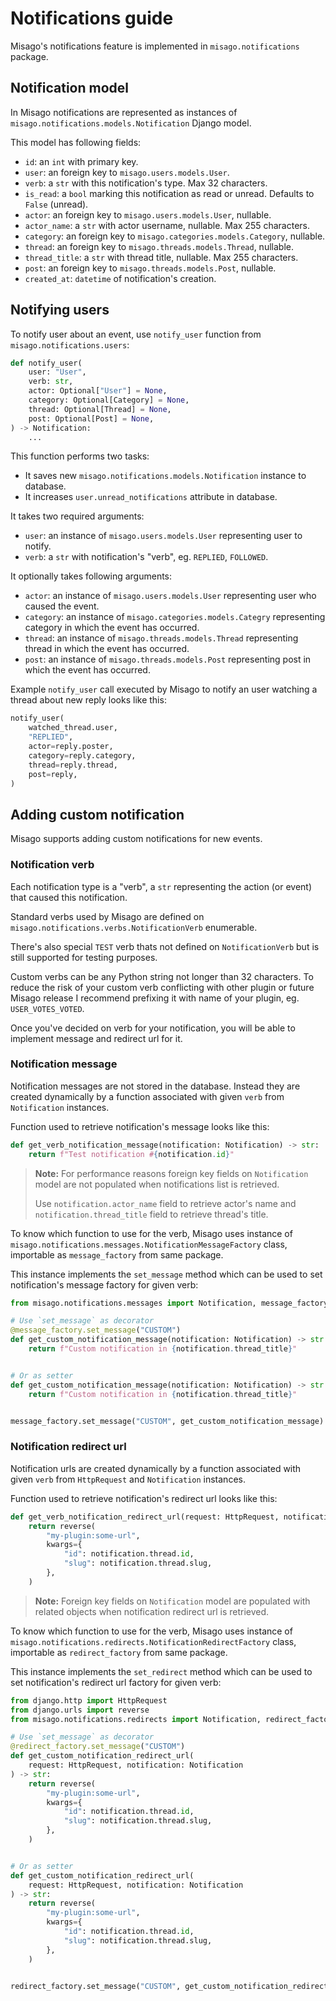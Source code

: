 # Notifications guide

Misago's notifications feature is implemented in `misago.notifications` package.


## Notification model

In Misago notifications are represented as instances of `misago.notifications.models.Notification` Django model.

This model has following fields:

- `id`: an `int` with primary key.
- `user`: an foreign key to `misago.users.models.User`.
- `verb`: a `str` with this notification's type. Max 32 characters.
- `is_read`: a `bool` marking this notification as read or unread. Defaults to `False` (unread).
- `actor`: an foreign key to `misago.users.models.User`, nullable.
- `actor_name`: a `str` with actor username, nullable. Max 255 characters.
- `category`: an foreign key to `misago.categories.models.Category`, nullable.
- `thread`: an foreign key to `misago.threads.models.Thread`, nullable.
- `thread_title`: a `str` with thread title, nullable. Max 255 characters.
- `post`: an foreign key to `misago.threads.models.Post`, nullable.
- `created_at`: `datetime` of notification's creation.


## Notifying users

To notify user about an event, use `notify_user` function from `misago.notifications.users`:

```python
def notify_user(
    user: "User",
    verb: str,
    actor: Optional["User"] = None,
    category: Optional[Category] = None,
    thread: Optional[Thread] = None,
    post: Optional[Post] = None,
) -> Notification:
    ...
```

This function performs two tasks:

- It saves new `misago.notifications.models.Notification` instance to database.
- It increases `user.unread_notifications` attribute in database.

It takes two required arguments:

- `user`: an instance of `misago.users.models.User` representing user to notify.
- `verb`: a `str` with notification's "verb", eg. `REPLIED`, `FOLLOWED`.

It optionally takes following arguments:

- `actor`: an instance of `misago.users.models.User` representing user who caused the event.
- `category`: an instance of `misago.categories.models.Categry` representing category in which the event has occurred.
- `thread`: an instance of `misago.threads.models.Thread` representing thread in which the event has occurred.
- `post`: an instance of `misago.threads.models.Post` representing post in which the event has occurred.

Example `notify_user` call executed by Misago to notify an user watching a thread about new reply looks like this:

```python
notify_user(
    watched_thread.user,
    "REPLIED",
    actor=reply.poster,
    category=reply.category,
    thread=reply.thread,
    post=reply,
) 
```


## Adding custom notification

Misago supports adding custom notifications for new events.


### Notification verb

Each notification type is a "verb", a `str` representing the action (or event) that caused this notification.

Standard verbs used by Misago are defined on `misago.notifications.verbs.NotificationVerb` enumerable.

There's also special `TEST` verb thats not defined on `NotificationVerb` but is still supported for testing purposes.

Custom verbs can be any Python string not longer than 32 characters. To reduce the risk of your custom verb conflicting with other plugin or future Misago release I recommend prefixing it with name of your plugin, eg. `USER_VOTES_VOTED`.

Once you've decided on verb for your notification, you will be able to implement message and redirect url for it.


### Notification message

Notification messages are not stored in the database. Instead they are created dynamically by a function associated with given `verb` from `Notification` instances.

Function used to retrieve notification's message looks like this:

```python
def get_verb_notification_message(notification: Notification) -> str:
    return f"Test notification #{notification.id}"
```

> **Note:** For performance reasons foreign key fields on `Notification` model are not populated when notifications list is retrieved.
> 
> Use `notification.actor_name` field to retrieve actor's name and `notification.thread_title` field to retrieve thread's title.

To know which function to use for the verb, Misago uses instance of `misago.notifications.messages.NotificationMessageFactory` class, importable as `message_factory` from same package.

This instance implements the `set_message` method which can be used to set notification's message factory for given verb:

```python
from misago.notifications.messages import Notification, message_factory

# Use `set_message` as decorator
@message_factory.set_message("CUSTOM")
def get_custom_notification_message(notification: Notification) -> str:
    return f"Custom notification in {notification.thread_title}"


# Or as setter
def get_custom_notification_message(notification: Notification) -> str:
    return f"Custom notification in {notification.thread_title}"


message_factory.set_message("CUSTOM", get_custom_notification_message)
```


### Notification redirect url

Notification urls are created dynamically by a function associated with given `verb` from `HttpRequest` and `Notification` instances.

Function used to retrieve notification's redirect url looks like this:

```python
def get_verb_notification_redirect_url(request: HttpRequest, notification: Notification) -> str:
    return reverse(
        "my-plugin:some-url",
        kwargs={
            "id": notification.thread.id,
            "slug": notification.thread.slug,
        },
    )
```

> **Note:** Foreign key fields on `Notification` model are populated with related objects when notification redirect url is retrieved.

To know which function to use for the verb, Misago uses instance of `misago.notifications.redirects.NotificationRedirectFactory` class, importable as `redirect_factory` from same package.

This instance implements the `set_redirect` method which can be used to set notification's redirect url factory for given verb:

```python
from django.http import HttpRequest
from django.urls import reverse
from misago.notifications.redirects import Notification, redirect_factory

# Use `set_message` as decorator
@redirect_factory.set_message("CUSTOM")
def get_custom_notification_redirect_url(
    request: HttpRequest, notification: Notification
) -> str:
    return reverse(
        "my-plugin:some-url",
        kwargs={
            "id": notification.thread.id,
            "slug": notification.thread.slug,
        },
    )


# Or as setter
def get_custom_notification_redirect_url(
    request: HttpRequest, notification: Notification
) -> str:
    return reverse(
        "my-plugin:some-url",
        kwargs={
            "id": notification.thread.id,
            "slug": notification.thread.slug,
        },
    )


redirect_factory.set_message("CUSTOM", get_custom_notification_redirect_url)
```